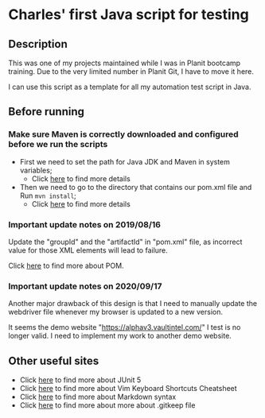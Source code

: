 # Charles' first Java script for testing
## Description
This was one of my projects maintained while I was in Planit bootcamp training. Due to the very limited number in Planit Git, I have to move it here.

I can use this script as a template for all my automation test script in Java.
## Before running
### Make sure Maven is correctly downloaded and configured before we run the scripts
- First we need to set the path for Java JDK and Maven in system variables;
  - Click [here](https://stackoverflow.com/questions/19090928/mvn-command-is-not-recognized-as-an-internal-or-external-command) to find more details
- Then we need to go to the directory that contains our pom.xml file and Run `mvn install`;
  - Click [here](https://docs.microsoft.com/en-us/azure/devops/artifacts/maven/install?view=azure-devops) to find more details

### Important update notes on 2019/08/16
Update the "groupId" and the "artifactId" in "pom.xml" file, as incorrect value for those XML elements will lead to failure.

Click [here](https://maven.apache.org/guides/introduction/introduction-to-the-pom.html) to find more about POM.

### Important update notes on 2020/09/17
Another major drawback of this design is that I need to manually update the webdriver file whenever my browser is updated to a new version.

It seems the demo website "https://alphav3.vaultintel.com/" I test is no longer valid. I need to implement my work to another demo website.


## Other useful sites
- Click [here](https://junit.org/junit5/docs/current/user-guide/) to find more about JUnit 5
- Click [here](https://www.maketecheasier.com/vim-keyboard-shortcuts-cheatsheet/) to find more about Vim Keyboard Shortcuts Cheatsheet
- Click [here](https://guides.github.com/features/mastering-markdown/) to find more about Markdown syntax
- Click [here](https://www.gonever.com/post/25) to find more about more about .gitkeep file
